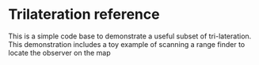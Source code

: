 # Trilateration reference

This is a simple code base to demonstrate a useful subset of tri-lateration.
This demonstration includes a toy example of scanning a range finder to locate the observer on the map
